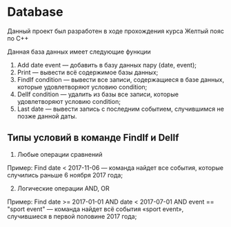 # Database
Данный проект был разработен в ходе прохождения курса Желтый пояс по C++

Данная база данных имеет следующие функции

1. Add date event — добавить в базу данных пару (date, event);
2. Print — вывести всё содержимое базы данных;
3. FindIf condition — вывести все записи, содержащиеся в базе данных, которые удовлетворяют условию condition;
4. DelIf condition — удалить из базы все записи, которые удовлетворяют условию condition;
5. Last date — вывести запись с последним событием, случившимся не позже данной даты.

## Типы условий в команде FindIf и DelIf

1. Любые операции сравнений

Пример: Find date < 2017-11-06 — команда найдет все события, которые случились раньше 6 ноября 2017 года;

2. Логические операции AND, OR

Пример: Find date >= 2017-01-01 AND date < 2017-07-01 AND event == "sport event" — команда найдет всё события «sport event», случившиеся в первой половине 2017 года;
